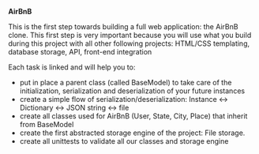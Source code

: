 **AirBnB**

This is the first step towards building a full web application: the AirBnB clone. This first step is very important because you will use what you build during this project with all other following projects: HTML/CSS templating, database storage, API, front-end integration

Each task is linked and will help you to:

- put in place a parent class (called BaseModel) to take care of the initialization, serialization and deserialization of your future instances
- create a simple flow of serialization/deserialization: Instance <-> Dictionary <-> JSON string <-> file
- create all classes used for AirBnB (User, State, City, Place) that inherit from BaseModel
- create the first abstracted storage engine of the project: File storage.
- create all unittests to validate all our classes and storage engine